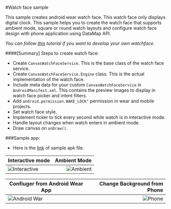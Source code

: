 #Watch face sample

This sample creates android wear watch face. This watch face only displays digital clock. 
This sample helps you to create the watch face that supports ambient mode, square or round watch layouts and configure watch face design with phone application using DataMap API.

*You can follow [this](https://catinean.com/2015/03/07/creating-a-watch-face-with-android-wear-api/) tutorial if you want to develop your own watchface.*

####[Summary] Steps to create watch face:
- Create `CanvasWatchFaceService`. This is the base class of the watch face service.
- Create `CanvasWatchFaceService.Engine` class. This is the actual implementation of the watch face.
- Include meta data for your custom `CanvasWatchFaceService` in `AndroidManifest.xml`. This contains the preview images to display in watch face picker and intent filters.
- Add `android.permission.WAKE_LOCK"` permission in wear and mobile projects.
- Set watch face style.
- Implement ticker to tick every second while watch is in interactive mode.
- Handle layout changes when watch enters in ambient mode.
- Draw canvas on `onDraw()`.

###Sample app:
- Here is the [link](https://mega.nz/#!CFYDwZKS!rI-TQexb_wPVl5micqDZgRDRQqGHF1_bXZGnYi5NCw8) of sample apk file.

|      Interactive mode    |  Ambient Mode |
|--------------------------|--------------:|
|![Interactive](https://github.com/kevalpatel2106/android-samples/blob/master/WatchfaceSample/assets/screen_1.png)|![Ambient](https://github.com/kevalpatel2106/android-samples/blob/master/WatchfaceSample/assets/screen_2.png)|

|Confiuger from Android Wear App    |Change Background from Phone|
|-----------------------------------|---------------------------:|
|![Android War](https://github.com/kevalpatel2106/android-samples/blob/master/WatchfaceSample/assets/screen_3.png)|![Phone](https://github.com/kevalpatel2106/android-samples/blob/master/WatchfaceSample/assets/screen_4.png)|
